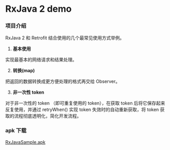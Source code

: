 RxJava 2 demo
================

### 项目介绍

RxJava 2 和 Retrofit 结合使用的几个最常见使用方式举例。

1. **基本使用**

  实现最基本的网络请求和结果处理。

2. **转换(map)**

  把返回的数据转换成更方便处理的格式再交给 Observer。

3. **非一次性 token**

  对于非一次性的 token （即可重复使用的 token），在获取 token 后将它保存起来反复使用，并通过 retryWhen() 实现 token 失效时的自动重新获取，将 token 获取的流程彻底透明化，简化开发流程。


### apk 下载
[RxJavaSample.apk](https://github.com/rengwuxian/RxJavaSample/RxJavaSample.0.apk)